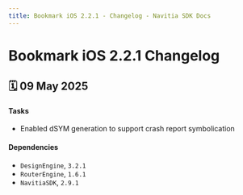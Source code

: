 ```yaml
---
title: Bookmark iOS 2.2.1 - Changelog - Navitia SDK Docs
---
```


# Bookmark iOS 2.2.1 Changelog

<h2>🗓 09 May 2025</h2>

#### Tasks
- Enabled dSYM generation to support crash report symbolication

#### Dependencies
- `DesignEngine`, `3.2.1`
- `RouterEngine`, `1.6.1`
- `NavitiaSDK`, `2.9.1`